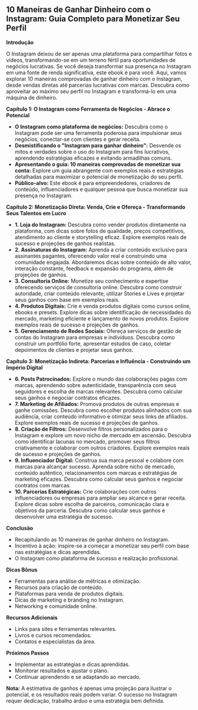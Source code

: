 ## 10 Maneiras de Ganhar Dinheiro com o Instagram: Guia Completo para Monetizar Seu Perfil

**Introdução**

O Instagram deixou de ser apenas uma plataforma para compartilhar fotos e vídeos, transformando-se em um terreno fértil para oportunidades de negócios lucrativas. Se você deseja transformar sua presença no Instagram em uma fonte de renda significativa, este ebook é para você. Aqui, vamos explorar 10 maneiras comprovadas de ganhar dinheiro com o Instagram, desde vendas diretas até parcerias lucrativas com marcas. Descubra como aproveitar ao máximo seu perfil no Instagram e transformá-lo em uma máquina de dinheiro.

**Capítulo 1: O Instagram como Ferramenta de Negócios - Abrace o Potencial**

* **O Instagram como plataforma de negócios:** Descubra como o Instagram pode ser uma ferramenta poderosa para impulsionar seus negócios, conectar-se com clientes e gerar receita.
* **Desmistificando o "Instagram para ganhar dinheiro":** Desvende os mitos e verdades sobre o uso do Instagram para fins lucrativos, aprendendo estratégias eficazes e evitando armadilhas comuns.
* **Apresentando o guia: 10 maneiras comprovadas de monetizar sua conta:** Explore um guia abrangente com exemplos reais e estratégias detalhadas para maximizar o potencial de monetização do seu perfil.
* **Público-alvo:** Este ebook é para empreendedores, criadores de conteúdo, influenciadores e qualquer pessoa que busca monetizar sua presença no Instagram.

**Capítulo 2: Monetização Direta: Venda, Crie e Ofereça - Transformando Seus Talentos em Lucro**

* **1. Loja do Instagram:** Descubra como vender produtos diretamente na plataforma, com dicas sobre fotos de qualidade, preços competitivos, atendimento ao cliente e storytelling eficaz. Explore exemplos reais de sucesso e projeções de ganhos realistas.
* **2. Assinaturas do Instagram:** Aprenda a criar conteúdo exclusivo para assinantes pagantes, oferecendo valor real e construindo uma comunidade engajada. Abordaremos dicas sobre conteúdo de alto valor, interação constante, feedback e expansão do programa, além de projeções de ganhos.
* **3. Consultoria Online:** Monetize seu conhecimento e expertise oferecendo serviços de consultoria online. Descubra como construir autoridade, criar conteúdo relevante, utilizar Stories e Lives e projetar seus ganhos com base em exemplos reais.
* **4. Produtos Digitais:** Crie e venda produtos digitais como cursos online, ebooks e presets. Explore dicas sobre identificação de necessidades do mercado, marketing eficiente e lançamento de novos produtos. Explore exemplos reais de sucesso e projeções de ganhos.
* **5. Gerenciamento de Redes Sociais:** Ofereça serviços de gestão de contas do Instagram para empresas e indivíduos. Descubra como construir um portfólio forte, apresentar estudos de caso, coletar depoimentos de clientes e projetar seus ganhos.

**Capítulo 3: Monetização Indireta: Parcerias e Influência - Construindo um Império Digital**

* **6. Posts Patrocinados:**  Explore o mundo das colaborações pagas com marcas, aprendendo sobre autenticidade, transparência com seus seguidores e escolha de marcas relevantes. Descubra como calcular seus ganhos e negociar contratos eficazes.
* **7. Marketing de Afiliados:**  Promova produtos de outras empresas e ganhe comissões. Descubra como escolher produtos alinhados com sua audiência, criar conteúdo informativo e otimizar seus links de afiliados. Explore exemplos reais de sucesso e projeções de ganhos.
* **8. Criação de Filtros:**  Desenvolve filtros personalizados para o Instagram e explore um novo nicho de mercado em ascensão. Descubra como identificar lacunas no mercado, promover seus filtros criativamente e colaborar com outros criadores. Explore exemplos reais de sucesso e projeções de ganhos.
* **9. Influenciador Digital:** Construa sua marca pessoal e colabore com marcas para alcançar sucesso. Aprenda sobre nicho de mercado, conteúdo autêntico, relacionamentos com marcas e estratégias de marketing eficazes. Descubra como calcular seus ganhos e negociar contratos com marcas.
* **10. Parcerias Estratégicas:**  Crie colaborações com outros influenciadores ou empresas para ampliar seu alcance e gerar receita. Explore dicas sobre escolha de parceiros, comunicação clara e objetivos da parceria. Descubra como calcular seus ganhos e desenvolver uma estratégia de sucesso.

**Conclusão**

* Recapitulando as 10 maneiras de ganhar dinheiro no Instagram.
* Incentivo à ação: inspire-se a começar a monetizar seu perfil com base nas estratégias e dicas aprendidas.
* O Instagram como plataforma de sucesso e realização profissional.

**Dicas Bônus**

* Ferramentas para análise de métricas e otimização.
* Recursos para criação de conteúdo.
* Plataformas para venda de produtos digitais.
* Dicas de marketing e branding no Instagram.
* Networking e comunidade online.

**Recursos Adicionais**

* Links para sites e ferramentas relevantes.
* Livros e cursos recomendados.
* Contatos e especialistas da área.

**Próximos Passos**

* Implementar as estratégias e dicas aprendidas.
* Monitorar resultados e ajustar o plano.
* Continuar aprendendo e se adaptando ao mercado.

**Nota:** A estimativa de ganhos é apenas uma projeção para ilustrar o potencial, e os resultados reais podem variar. O sucesso no Instagram requer dedicação, trabalho árduo e uma estratégia bem definida.